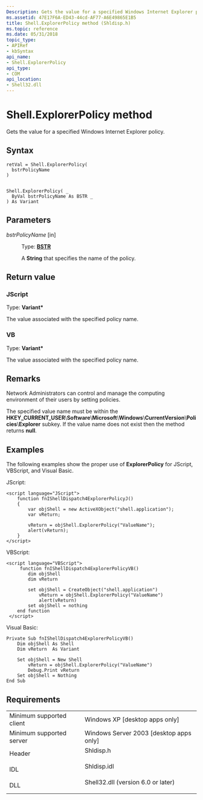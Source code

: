 ```yaml
---
Description: Gets the value for a specified Windows Internet Explorer policy.
ms.assetid: 47E17F6A-ED43-44cd-AF77-A6E49865E1B5
title: Shell.ExplorerPolicy method (Shldisp.h)
ms.topic: reference
ms.date: 05/31/2018
topic_type: 
- APIRef
- kbSyntax
api_name: 
- Shell.ExplorerPolicy
api_type: 
- COM
api_location: 
- Shell32.dll
---
```


# Shell.ExplorerPolicy method

Gets the value for a specified Windows Internet Explorer policy.

## Syntax


```JScript
retVal = Shell.ExplorerPolicy(
  bstrPolicyName
)
```


```VB

Shell.ExplorerPolicy( _
  ByVal bstrPolicyName As BSTR _
) As Variant
```





## Parameters

<dl> <dt>

*bstrPolicyName* \[in\]
</dt> <dd>

Type: **[**BSTR**](/previous-versions/windows/desktop/automat/bstr)**

A **String** that specifies the name of the policy.

</dd> </dl>

## Return value

### JScript

Type: **Variant\***

The value associated with the specified policy name.

### VB

Type: **Variant\***

The value associated with the specified policy name.

## Remarks

Network Administrators can control and manage the computing environment of their users by setting policies.

The specified value name must be within the **HKEY\_CURRENT\_USER**\\**Software**\\**Microsoft**\\**Windows**\\**CurrentVersion**\\**Policies**\\**Explorer** subkey. If the value name does not exist then the method returns **null**.

## Examples

The following examples show the proper use of **ExplorerPolicy** for JScript, VBScript, and Visual Basic.

JScript:


```JScript
<script language="JScript">
    function fnIShellDispatch4ExplorerPolicyJ()
    {
        var objShell = new ActiveXObject("shell.application");
        var vReturn;
        
        vReturn = objShell.ExplorerPolicy("ValueName");
        alert(vReturn);
    }
</script>
```



VBScript:


```VB
<script language="VBScript">
     function fnIShellDispatch4ExplorerPolicyVB()
        dim objShell
        dim vReturn
        
        set objShell = CreateObject("shell.application")
            vReturn = objShell.ExplorerPolicy("ValueName")
            alert(vReturn)
        set objShell = nothing
    end function
 </script>
```



Visual Basic:


```VB
Private Sub fnIShellDispatch4ExplorerPolicyVB()
    Dim objShell As Shell
    Dim vReturn  As Variant
    
    Set objShell = New Shell
        vReturn = objShell.ExplorerPolicy("ValueName")
        Debug.Print vReturn
    Set objShell = Nothing
End Sub
```



## Requirements



|                                     |                                                                                                               |
|-------------------------------------|---------------------------------------------------------------------------------------------------------------|
| Minimum supported client<br/> | Windows XP \[desktop apps only\]<br/>                                                                   |
| Minimum supported server<br/> | Windows Server 2003 \[desktop apps only\]<br/>                                                          |
| Header<br/>                   | <dl> <dt>Shldisp.h</dt> </dl>                          |
| IDL<br/>                      | <dl> <dt>Shldisp.idl</dt> </dl>                        |
| DLL<br/>                      | <dl> <dt>Shell32.dll (version 6.0 or later)</dt> </dl> |



 

 